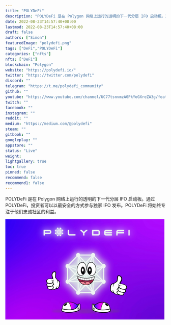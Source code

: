 ```yaml
---
title: "POLYDeFi"
description: "POLYDeFi 是在 Polygon 网络上运行的透明的下一代分层 IFO 启动板。通过 POLYDeFi，投资者可以以最安全的方式参与独家 IFO 发布。POLYDeFi 将始终专注于他们忠诚社区的利益。 "
date: 2022-08-23T14:57:40+08:00
lastmod: 2022-08-23T14:57:40+08:00
draft: false
authors: ["Simon"]
featuredImage: "polydefi.png"
tags: ["DeFi","POLYDeFi"]
categories: ["nfts"]
nfts: ["DeFi"]
blockchain: "Polygon"
website: "https://polydefi.io/"
twitter: "https://twitter.com/polydefi"
discord: ""
telegram: "https://t.me/polydefi_community"
github: ""
youtube: "https://www.youtube.com/channel/UC77tsnvmzA0PkYoGXreZA3g/featured"
twitch: ""
facebook: ""
instagram: ""
reddit: ""
medium: "https://medium.com/@polydefi"
steam: ""
gitbook: ""
googleplay: ""
appstore: ""
status: "Live"
weight: 
lightgallery: true
toc: true
pinned: false
recommend: false
recommend1: false
---
```

POLYDeFi 是在 Polygon 网络上运行的透明的下一代分层 IFO 启动板。通过 POLYDeFi，投资者可以以最安全的方式参与独家 IFO 发布。POLYDeFi 将始终专注于他们忠诚社区的利益。 

![配图](62d50c4896760f7d451b12e49e7b37.png)